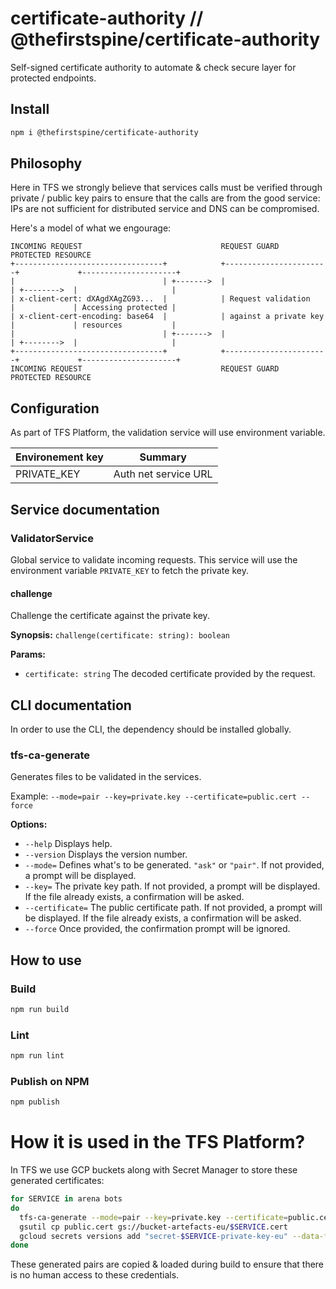 # certificate-authority // @thefirstspine/certificate-authority

Self-signed certificate authority to automate & check secure layer for protected endpoints.

## Install

```bash
npm i @thefirstspine/certificate-authority
```

## Philosophy

Here in TFS we strongly believe that services calls must be verified through private / public key pairs to ensure that the calls are from the good service: IPs are not sufficient for distributed service and DNS can be compromised.

Here's a model of what we engourage:

```
INCOMING REQUEST                               REQUEST GUARD                         PROTECTED RESOURCE
+---------------------------------+            +-----------------------+             +---------------------+
|                                 | +------->  |                       | +-------->  |                     |
| x-client-cert: dXAgdXAgZG93...  |            | Request validation    |             | Accessing protected |
| x-client-cert-encoding: base64  |            | against a private key |             | resources           |
|                                 | +------->  |                       | +-------->  |                     |
+---------------------------------+            +-----------------------+             +---------------------+
INCOMING REQUEST                               REQUEST GUARD                         PROTECTED RESOURCE
```

## Configuration

As part of TFS Platform, the validation service will use environment variable.

| Environement key | Summary |
|-|-|
| PRIVATE_KEY | Auth net service URL |

## Service documentation

### ValidatorService

Global service to validate incoming requests. This service will use the environment variable `PRIVATE_KEY` to fetch the private key.

#### challenge

Challenge the certificate against the private key.

**Synopsis:** `challenge(certificate: string): boolean`

**Params:**

- `certificate: string` The decoded certificate provided by the request.

## CLI documentation

In order to use the CLI, the dependency should be installed globally.

### tfs-ca-generate

Generates files to be validated in the services.

Example: `--mode=pair --key=private.key --certificate=public.cert --force`

**Options:**

- `--help` Displays help.
- `--version` Displays the version number.
- `--mode=` Defines what's to be generated. `"ask"` or `"pair"`. If not provided, a prompt will be displayed.
- `--key=` The private key path. If not provided, a prompt will be displayed. If the file already exists, a confirmation will be asked.
- `--certificate=` The public certificate path. If not provided, a prompt will be displayed. If the file already exists, a confirmation will be asked.
- `--force` Once provided, the confirmation prompt will be ignored.

## How to use

### Build

```bash
npm run build
```

### Lint

```bash
npm run lint
```

### Publish on NPM

```bash
npm publish
```

# How it is used in the TFS Platform?

In TFS we use GCP buckets along with Secret Manager to store these generated certificates:

```bash
for SERVICE in arena bots
do
  tfs-ca-generate --mode=pair --key=private.key --certificate=public.cert --force
  gsutil cp public.cert gs://bucket-artefacts-eu/$SERVICE.cert
  gcloud secrets versions add "secret-$SERVICE-private-key-eu" --data-file=private.key
done
```

These generated pairs are copied & loaded during build to ensure that there is no human access to these credentials.
